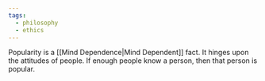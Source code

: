 ```yaml
---
tags:
  - philosophy
  - ethics
---
```

Popularity is a [[Mind Dependence|Mind Dependent]] fact.
It hinges upon the attitudes of people.
If enough people know a person, then that person is popular.